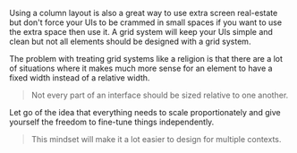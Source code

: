 Using a column layout is also a great way to use extra screen real-estate but don't force your UIs to be crammed in small spaces if you want to use the extra space then use it. A grid system will keep your UIs simple and clean but not all elements should be designed with a grid system. 

The problem with treating grid systems like a religion is that there are a lot of situations where it makes much more sense for an element to have a fixed width instead of a relative width.

> Not every part of an interface should be sized relative to one another.

Let go of the idea that everything needs to scale proportionately and give yourself the freedom to fine-tune things independently.

> This mindset will make it a lot easier to design for multiple contexts.